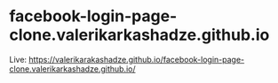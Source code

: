 # facebook-login-page-clone.valerikarkashadze.github.io


Live: https://valerikarakashadze.github.io/facebook-login-page-clone.valerikarkashadze.github.io/
